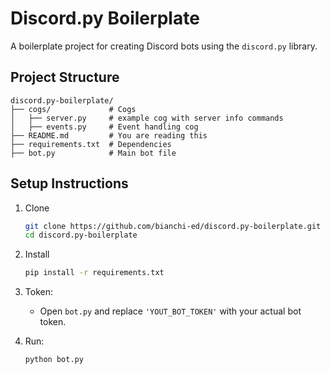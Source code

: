 # Discord.py Boilerplate

A boilerplate project for creating Discord bots using the `discord.py` library. 

## Project Structure

```
discord.py-boilerplate/
├── cogs/             # Cogs
│   ├── server.py     # example cog with server info commands
│   ├── events.py     # Event handling cog
├── README.md         # You are reading this
├── requirements.txt  # Dependencies
├── bot.py            # Main bot file

```
## Setup Instructions
1. Clone
   ```bash
   git clone https://github.com/bianchi-ed/discord.py-boilerplate.git
   cd discord.py-boilerplate
   ```

2. Install
   ```bash
   pip install -r requirements.txt
   ```

3. Token:
   - Open `bot.py` and replace `'YOUT_BOT_TOKEN'` with your actual bot token.

4. Run:
   ```bash
   python bot.py
   ```